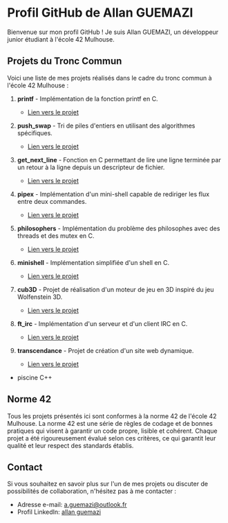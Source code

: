 # Profil GitHub de Allan GUEMAZI

Bienvenue sur mon profil GitHub ! Je suis Allan GUEMAZI, un développeur junior étudiant à l'école 42 Mulhouse.


## Projets du Tronc Commun

Voici une liste de mes projets réalisés dans le cadre du tronc commun à l'école 42 Mulhouse :

1. **printf** - Implémentation de la fonction printf en C.
   - [Lien vers le projet](https://github.com/allangmz/ft_printf)
     
2. **push_swap** - Tri de piles d'entiers en utilisant des algorithmes spécifiques.
   - [Lien vers le projet](https://github.com/allangmz/push_swap)

3. **get_next_line** - Fonction en C permettant de lire une ligne terminée par un retour à la ligne depuis un descripteur de fichier.
   - [Lien vers le projet](https://github.com/allangmz/get_next_linev2)
 
4. **pipex** - Implémentation d'un mini-shell capable de rediriger les flux entre deux commandes.
   - [Lien vers le projet](https://github.com/allangmz/pipex)
 
5. **philosophers** - Implémentation du problème des philosophes avec des threads et des mutex en C.
   - [Lien vers le projet](https://github.com/allangmz/philosophers)
 
6. **minishell** - Implémentation simplifiée d'un shell en C.
   - [Lien vers le projet](https://github.com/allangmz/minishell)
 
7. **cub3D** - Projet de réalisation d'un moteur de jeu en 3D inspiré du jeu Wolfenstein 3D.
   - [Lien vers le projet](https://github.com/allangmz/cub3D)
 
8. **ft_irc** - Implémentation d'un serveur et d'un client IRC en C.
   - [Lien vers le projet](https://github.com/allangmz/ft_irc)
     
9. **transcendance** - Projet de création d'un site web dynamique.
   - [Lien vers le projet](https://github.com/allangmz/transcendance)

+ piscine C++

## Norme 42

Tous les projets présentés ici sont conformes à la norme 42 de l'école 42 Mulhouse. La norme 42 est une série de règles de codage et de bonnes pratiques qui visent à garantir un code propre, lisible et cohérent. Chaque projet a été rigoureusement évalué selon ces critères, ce qui garantit leur qualité et leur respect des standards établis.

## Contact

Si vous souhaitez en savoir plus sur l'un de mes projets ou discuter de possibilités de collaboration, n'hésitez pas à me contacter :

- Adresse e-mail: [a.guemazi@outlook.fr](mailto:a.guemazi@outlook.fr)
- Profil LinkedIn: [allan guemazi](https://www.linkedin.com/in/allan-guemazi)
